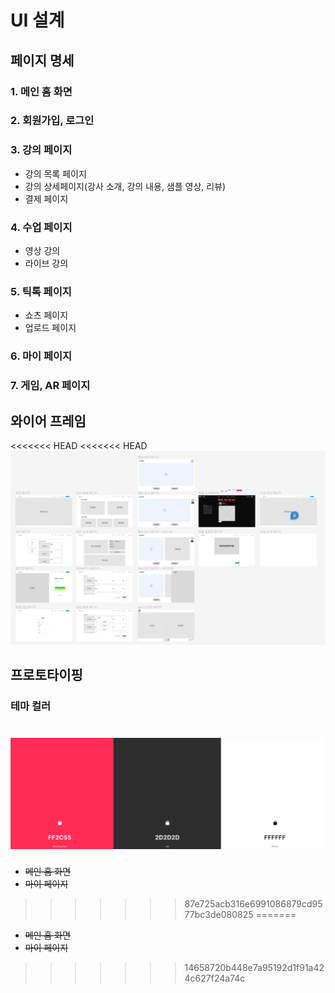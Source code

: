 # UI 설계

## 페이지 명세

### 1. 메인 홈 화면

### 2. 회원가입, 로그인

### 3. 강의 페이지

- 강의 목록 페이지
- 강의 상세페이지(강사 소개, 강의 내용, 샘플 영상, 리뷰)
- 결제 페이지

### 4. 수업 페이지

- 영상 강의
- 라이브 강의

### 5. 틱톡 페이지

- 쇼츠 페이지
- 업로드 페이지

### 6. 마이 페이지

### 7. 게임, AR 페이지

## 와이어 프레임

<<<<<<< HEAD
<<<<<<< HEAD
![.\img\프로토타입.png](.\img\프로토타입.png)

## 프로토타이핑

### 테마 컬러

![.\img\테마컬러.png](.\img\테마컬러.png)
=======
- ~~메인 홈 화면~~
- ~~마이 페이지~~
>>>>>>> 87e725acb316e6991086879cd9577bc3de080825
=======
- ~~메인 홈 화면~~
- ~~마이 페이지~~
>>>>>>> 14658720b448e7a95192d1f91a424c627f24a74c
